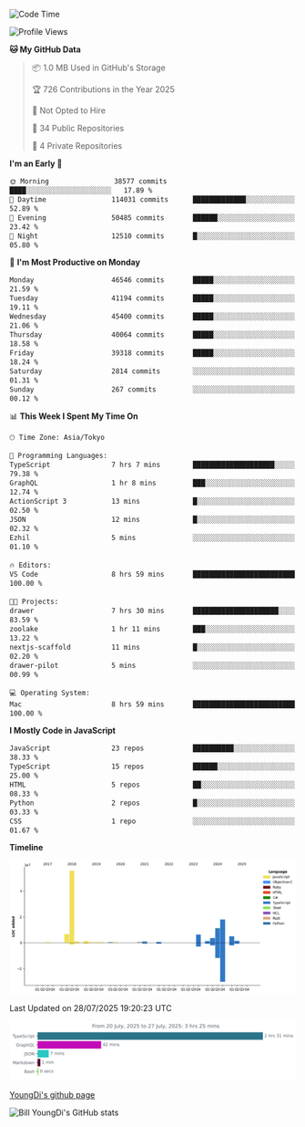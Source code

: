 <!--START_SECTION:waka-->
![Code Time](http://img.shields.io/badge/Code%20Time-1%2C356%20hrs%2054%20mins-blue)

![Profile Views](http://img.shields.io/badge/Profile%20Views-0-blue)

**🐱 My GitHub Data** 

> 📦 1.0 MB Used in GitHub's Storage 
 > 
> 🏆 726 Contributions in the Year 2025
 > 
> 🚫 Not Opted to Hire
 > 
> 📜 34 Public Repositories 
 > 
> 🔑 4 Private Repositories 
 > 
**I'm an Early 🐤** 

```text
🌞 Morning                38577 commits       ████░░░░░░░░░░░░░░░░░░░░░   17.89 % 
🌆 Daytime                114031 commits      █████████████░░░░░░░░░░░░   52.89 % 
🌃 Evening                50485 commits       ██████░░░░░░░░░░░░░░░░░░░   23.42 % 
🌙 Night                  12510 commits       █░░░░░░░░░░░░░░░░░░░░░░░░   05.80 % 
```
📅 **I'm Most Productive on Monday** 

```text
Monday                   46546 commits       █████░░░░░░░░░░░░░░░░░░░░   21.59 % 
Tuesday                  41194 commits       █████░░░░░░░░░░░░░░░░░░░░   19.11 % 
Wednesday                45400 commits       █████░░░░░░░░░░░░░░░░░░░░   21.06 % 
Thursday                 40064 commits       █████░░░░░░░░░░░░░░░░░░░░   18.58 % 
Friday                   39318 commits       █████░░░░░░░░░░░░░░░░░░░░   18.24 % 
Saturday                 2814 commits        ░░░░░░░░░░░░░░░░░░░░░░░░░   01.31 % 
Sunday                   267 commits         ░░░░░░░░░░░░░░░░░░░░░░░░░   00.12 % 
```


📊 **This Week I Spent My Time On** 

```text
🕑︎ Time Zone: Asia/Tokyo

💬 Programming Languages: 
TypeScript               7 hrs 7 mins        ████████████████████░░░░░   79.38 % 
GraphQL                  1 hr 8 mins         ███░░░░░░░░░░░░░░░░░░░░░░   12.74 % 
ActionScript 3           13 mins             █░░░░░░░░░░░░░░░░░░░░░░░░   02.50 % 
JSON                     12 mins             █░░░░░░░░░░░░░░░░░░░░░░░░   02.32 % 
Ezhil                    5 mins              ░░░░░░░░░░░░░░░░░░░░░░░░░   01.10 % 

🔥 Editors: 
VS Code                  8 hrs 59 mins       █████████████████████████   100.00 % 

🐱‍💻 Projects: 
drawer                   7 hrs 30 mins       █████████████████████░░░░   83.59 % 
zoolake                  1 hr 11 mins        ███░░░░░░░░░░░░░░░░░░░░░░   13.22 % 
nextjs-scaffold          11 mins             █░░░░░░░░░░░░░░░░░░░░░░░░   02.20 % 
drawer-pilot             5 mins              ░░░░░░░░░░░░░░░░░░░░░░░░░   00.99 % 

💻 Operating System: 
Mac                      8 hrs 59 mins       █████████████████████████   100.00 % 
```

**I Mostly Code in JavaScript** 

```text
JavaScript               23 repos            ██████████░░░░░░░░░░░░░░░   38.33 % 
TypeScript               15 repos            ██████░░░░░░░░░░░░░░░░░░░   25.00 % 
HTML                     5 repos             ██░░░░░░░░░░░░░░░░░░░░░░░   08.33 % 
Python                   2 repos             █░░░░░░░░░░░░░░░░░░░░░░░░   03.33 % 
CSS                      1 repo              ░░░░░░░░░░░░░░░░░░░░░░░░░   01.67 % 
```



**Timeline**

![Lines of Code chart](https://raw.githubusercontent.com/Youngdi/Youngdi/master/assets/bar_graph.png)


 Last Updated on 28/07/2025 19:20:23 UTC
<!--END_SECTION:waka-->

![wakatime](./images/stat.svg)

[YoungDi's github page](https://youngdi.github.io)

![Bill YoungDi's GitHub stats](https://github-readme-stats.vercel.app/api?username=youngdi&count_private=true&show_icons=true)
